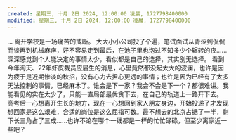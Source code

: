 ```yaml
---
created: 星期三, 十月 2日 2024, 12:00:00 凌晨, 1727798400000
modified: 星期三, 十月 2日 2024, 12:00:00 凌晨, 1727798400000
---
```



...
离开学校是一场痛苦的戒断。
大大小小公司投了个遍，笔试面试从青涩到侃侃而谈再到机械麻痹，好不容易走到最后，在池子里也泡过不知多少个辗转的夜......深深感觉到个人能决定的事情太少，看似都是自己的选择，其实别无选择。
看到今年淘天、22年虾皮裁员应届生的消息，心里竟然都没起太大的波澜，也许是因为疲于是近期惨淡的秋招，没有心力去担心更远的事情；也许是因为已经有了太多无法控制的事情，已经麻木了。谁会是下一家？我会不会是下一个？都很难讲。我能看见的实在太少了，只能一直局部最优贪下去，在自己的轨道上一路开下去。
高考后一心想离开生长的地方，现在一心想回到家人朋友身边，开始投递了才发现想回家是这么艰难，合适的岗位是这么屈指可数。最不想去的北京占据了一半，剩下长三角占了三成......也许不论在哪个一线都是一样的忙忙碌碌，但至少离家近一些吧？

